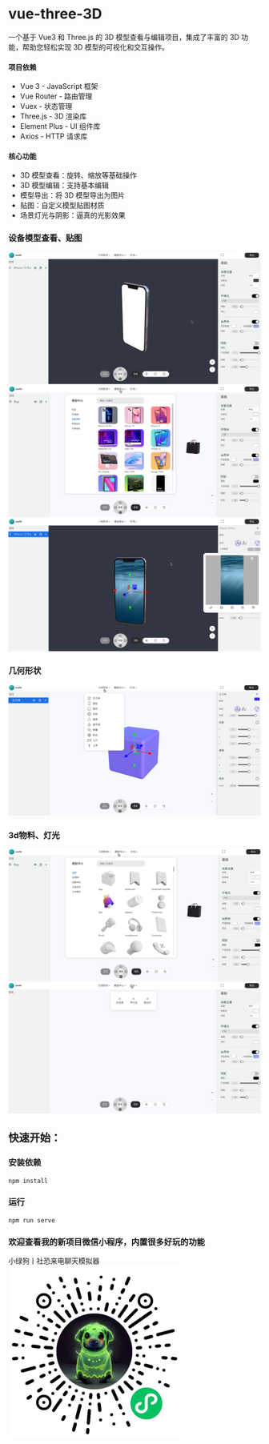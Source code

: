 # vue-three-3D

一个基于 Vue3 和 Three.js 的 3D 模型查看与编辑项目，集成了丰富的 3D 功能，帮助您轻松实现 3D 模型的可视化和交互操作。

#### 项目依赖

- Vue 3 - JavaScript 框架
- Vue Router - 路由管理
- Vuex - 状态管理
- Three.js - 3D 渲染库
- Element Plus - UI 组件库
- Axios - HTTP 请求库

#### 核心功能

- 3D 模型查看：旋转、缩放等基础操作
- 3D 模型编辑：支持基本编辑
- 模型导出：将 3D 模型导出为图片
- 贴图：自定义模型贴图材质
- 场景灯光与阴影：逼真的光影效果

### 设备模型查看、贴图

![img](./public/vue3d-2.jpg)
![img](./public/vue3d-3.jpg)
![img](./public/vue3d-4.jpg)
### 几何形状
![img](./public/vue3d-5.jpg)
### 3d物料、灯光
![img](./public/vue3d-6.jpg)
![img](./public/vue3d-7.jpg)
## 快速开始：

### 安装依赖

```
npm install
```

### 运行

```
npm run serve
```

### 欢迎查看我的新项目微信小程序，内置很多好玩的功能

小绿狗丨社恐来电聊天模拟器
![img](./public/gh_1a48205c36bb_344.jpg)
